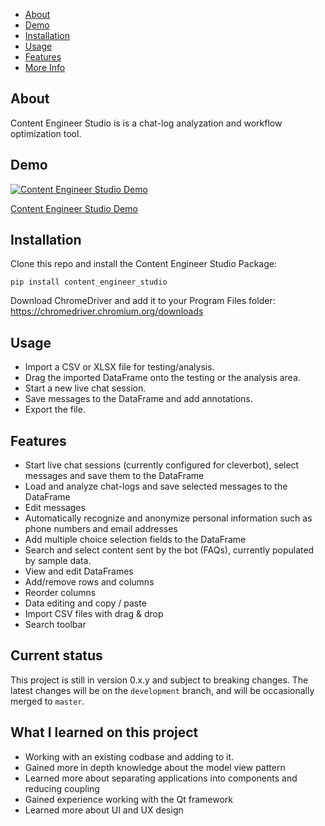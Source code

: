 - [About](#about)
- [Demo](#demo)
- [Installation](#installation)
- [Usage](#usage)
- [Features](#features)
- [More Info](#more-info)

## About

Content Engineer Studio is is a chat-log analyzation and workflow optimization tool.

## Demo

[![Content Engineer Studio Demo](https://i.imgur.com/p9Ap0UD.jpg)](https://www.youtube.com/watch?v=DKgMpt6OwGM "Content Engineer Studio Demo")

[Content Engineer Studio Demo](https://www.youtube.com/watch?v=DKgMpt6OwGM)

## Installation

Clone this repo and install the Content Engineer Studio Package:

```shell
pip install content_engineer_studio
```

Download ChromeDriver and add it to your Program Files folder:
https://chromedriver.chromium.org/downloads

## Usage

- Import a CSV or XLSX file for testing/analysis.
- Drag the imported DataFrame onto the testing or the analysis area.
- Start a new live chat session.
- Save messages to the DataFrame and add annotations.
- Export the file.

## Features

- Start live chat sessions (currently configured for cleverbot), select messages and save them to the DataFrame
- Load and analyze chat-logs and save selected messages to the DataFrame
- Edit messages
- Automatically recognize and anonymize personal information such as phone numbers and email addresses
- Add multiple choice selection fields to the DataFrame
- Search and select content sent by the bot (FAQs), currently populated by sample data.
- View and edit DataFrames
- Add/remove rows and columns
- Reorder columns
- Data editing and copy / paste
- Import CSV files with drag & drop
- Search toolbar

## Current status

This project is still in version 0.x.y and subject to breaking changes. The latest changes will be on the `development` branch, and will be occasionally merged to `master`.

## What I learned on this project

- Working with an existing codbase and adding to it.
- Gained more in depth knowledge about the model view pattern
- Learned more about separating applications into components and reducing coupling
- Gained experience working with the Qt framework
- Learned more about UI and UX design
